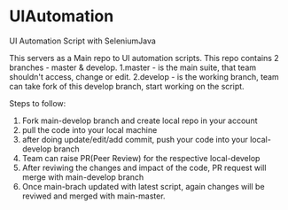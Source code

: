 # UIAutomation
UI Automation Script with SeleniumJava

This servers as a Main repo to UI automation scripts.
This repo contains 2 branches - master & develop.
1.master - is the main suite, that team shouldn't access, change or edit.
2.develop - is the working branch, team can take fork of this develop branch, start working on the script.

Steps to follow:
1. Fork main-develop branch and create local repo in your account
2. pull the code into your local machine
3. after doing update/edit/add commit, push your code into your local-develop branch
4. Team can raise PR(Peer Review) for the respective local-develop
5. After reviwing the changes and impact of the code, PR request will merge with main-develop branch
6. Once main-brach updated with latest script, again changes will be reviwed and merged with main-master.





